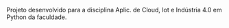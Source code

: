 Projeto desenvolvido para a disciplina Aplic. de Cloud, Iot e Indústria 4.0 em Python da faculdade.
